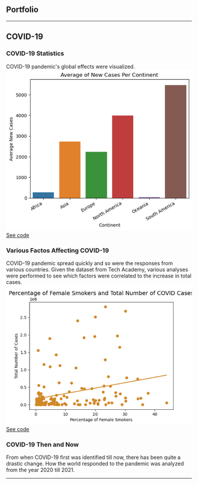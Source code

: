 ## Portfolio

---

## COVID-19

### COVID-19 Statistics
COVID-19 pandemic's global effects were visualized.
<img src="images/continents.png?raw=true"/>
<br>
[See code](https://github.com/eudorach/ds_codesummary/blob/main/COVID-19.incrate.md)

### Various Factos Affecting COVID-19
COVID-19 pandemic spread quickly and so were the responses from various countries. Given the dataset from Tech Academy, various analyses were performed to see which factors were correlated to the increase in total cases. 
<img src="images/female smokers and total cases.png?raw=true"/>
<br>
[See code](https://github.com/eudorach/ds_codesummary/blob/main/COVID-19total_cases_correlation.md)

### COVID-19 Then and Now
From when COVID-19 first was identified till now, there has been quite a drastic change. How the world responded to the pandemic was analyzed from the year 2020 till 2021. 

---
